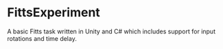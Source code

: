 # FittsExperiment

A basic Fitts task written in Unity and C# which includes support for input rotations and time delay.
